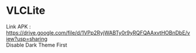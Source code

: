 # VLCLite

Link APK : https://drive.google.com/file/d/1VPp2RyjWABTy0r9yRQFQAAxvtHOBnDbE/view?usp=sharing <br>
Disable Dark Theme First
